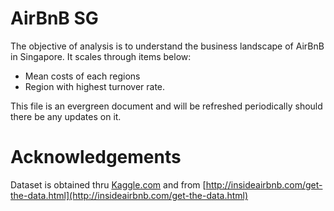 # AirBnB SG
The objective of analysis is to understand the business landscape of AirBnB in Singapore. It scales through items below:
 - Mean costs of each regions
 - Region with highest turnover rate.

This file is an evergreen document and will be refreshed periodically should there be any updates on it.

# Acknowledgements
Dataset is obtained thru [Kaggle.com](http://Kaggle.com) and from [http://insideairbnb.com/get-the-data.html](http://insideairbnb.com/get-the-data.html)
